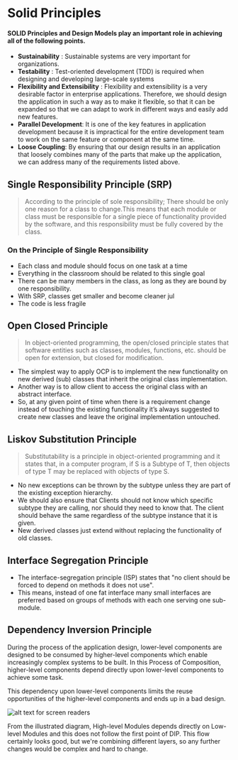 # Solid Principles
#### SOLID Principles and Design Models play an important role in achieving all of the following points.
* **Sustainability** : Sustainable systems are very important for organizations.</br>
* **Testability** : Test-oriented development (TDD) is required when designing and developing large-scale systems</br>
* **Flexibility and Extensibility** : Flexibility and extensibility is a very desirable factor in enterprise applications. Therefore, we should design the application in such a way as to make it flexible, so that it can be expanded so that we can adapt to work in different ways and easily add new features.</br>
* **Parallel Development**: It is one of the key features in application development because it is impractical for the entire development team to work on the same feature or component at the same time.</br>
* **Loose Coupling**: By ensuring that our design results in an application that loosely combines many of the parts that make up the application, we can address many of the requirements listed above.</br>
## Single Responsibility Principle (SRP)
> According to the principle of sole responsibility;
There should be only one reason for a class to change.This means that each module or class must be responsible for a single piece of functionality provided by the software, and this responsibility must be fully covered by the class.
### On the Principle of Single Responsibility
* Each class and module should focus on one task at a time
* Everything in the classroom should be related to this single goal
* There can be many members in the class, as long as they are bound by one responsibility.
* With SRP, classes get smaller and become cleaner jul
* The code is less fragile

## Open Closed Principle
> In object-oriented programming, the open/closed principle states that software entities such as classes, modules, functions, etc. should be open for extension, but closed for modification.
* The simplest way to apply OCP is to implement the new functionality on new derived (sub) classes that inherit the original class implementation.
* Another way is to allow client to access the original class with an abstract interface.
* So, at any given point of time when there is a requirement change instead of touching the existing functionality it’s always suggested to create new classes and leave the original implementation untouched.

## Liskov Substitution Principle
>  Substitutability is a principle in object-oriented programming and it states that, in a computer program, if S is a Subtype of T, then objects of type T may be replaced with objects of type S.
 * No new exceptions can be thrown by the subtype unless they are part of the existing exception hierarchy.
* We should also ensure that Clients should not know which specific subtype they are calling, nor should they need to know that. The client should behave the same regardless of the subtype instance that it is given.
* New derived classes just extend without replacing the functionality of old classes.
## Interface Segregation Principle
* The interface-segregation principle (ISP) states that "no client should be forced to depend on methods it does not use".
* This means, instead of one fat interface many small interfaces are preferred based on groups of methods with each one serving one sub-module.

## Dependency Inversion Principle 
During the process of the application design, lower-level components are designed to be consumed by higher-level components which enable increasingly complex systems to be built. In this Process of Composition, higher-level components depend directly upon lower-level components to achieve some task. 

This dependency upon lower-level components limits the reuse opportunities of the higher-level components and ends up in a bad design.

![alt text for screen readers](https://2.bp.blogspot.com/-t7SjX8d-qO4/WmelpGLuMYI/AAAAAAAApVg/w1dKddt0kLQvY5WZqdZcACx85tIlzuvPACLcBGAs/s1600/dependency%2Binversion%2Bprinciple.png "Text to show on mouseover")

From the illustrated diagram, High-level Modules depends directly on Low-level Modules and this does not follow the first point of DIP. 
This flow certainly looks good, but we're combining different layers, so any further changes would be complex and hard to change.
